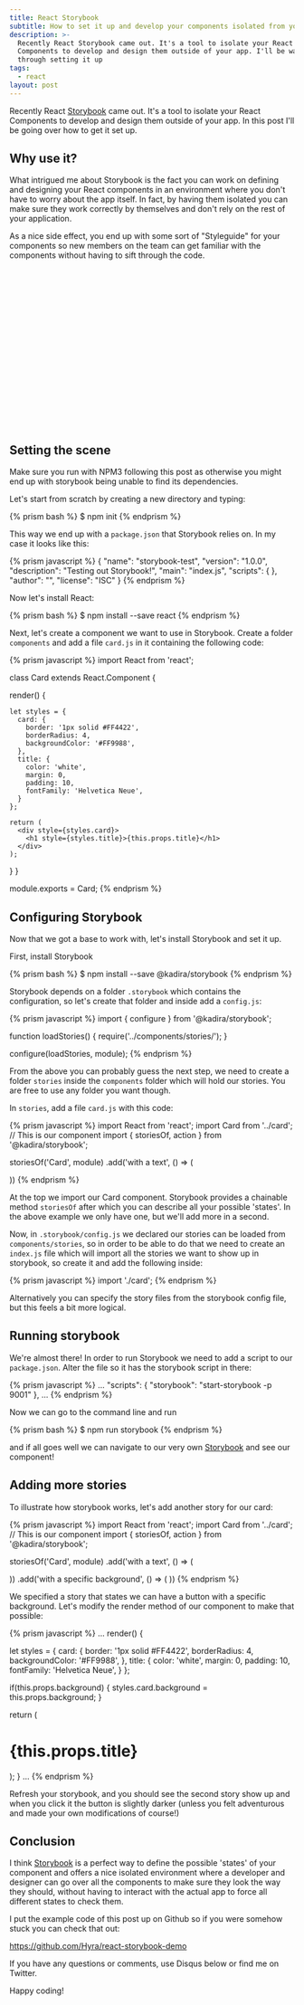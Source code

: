 ```yaml
---
title: React Storybook
subtitle: How to set it up and develop your components isolated from your app
description: >-
  Recently React Storybook came out. It's a tool to isolate your React
  Components to develop and design them outside of your app. I'll be walking
  through setting it up
tags:
  - react
layout: post
---
```


Recently React [Storybook][1] came out. It's a tool to isolate your React Components to develop and design them outside of your app. In this post I'll be going over how to get it set up.

## Why use it?

What intrigued me about Storybook is the fact you can work on defining and designing your React components in an environment where you don't have to worry about the app itself. In fact, by having them isolated you can make sure they work correctly by themselves and don't rely on the rest of your application.

As a nice side effect, you end up with some sort of "Styleguide" for your components so new members on the team can get familiar with the components without having to sift through the code.

<!-- Rectangle Ad -->
<center>
<ins class="adsbygoogle"
     style="display:inline-block;width:336px;height:280px"
     data-ad-client="ca-pub-0534492338431642"
     data-ad-slot="3199566305"></ins>
</center>
<script>
(adsbygoogle = window.adsbygoogle || []).push({});
</script>

## Setting the scene

Make sure you run with NPM3 following this post as otherwise you might end up with storybook being unable to find its dependencies.

Let's start from scratch by creating a new directory and typing:

{% prism bash %} $ npm init {% endprism %}

This way we end up with a `package.json` that Storybook relies on. In my case it looks like this:

{% prism javascript %}
{
  "name": "storybook-test",
  "version": "1.0.0", 
  "description": 
  "Testing out Storybook!", 
  "main": "index.js", 
  "scripts": { }, 
  "author": "", 
  "license": "ISC"
}
{% endprism %}

Now let's install React:

{% prism bash %} $ npm install --save react {% endprism %}

Next, let's create a component we want to use in Storybook. Create a folder `components` and add a file `card.js` in it containing the following code:

{% prism javascript %} import React from 'react';

class Card extends React.Component {

  render() {

    let styles = {
      card: {
        border: '1px solid #FF4422',
        borderRadius: 4,
        backgroundColor: '#FF9988',
      },
      title: {
        color: 'white',
        margin: 0,
        padding: 10,
        fontFamily: 'Helvetica Neue',
      }
    };

    return (
      <div style={styles.card}>
        <h1 style={styles.title}>{this.props.title}</h1>
      </div>
    );

  }
}

module.exports = Card; {% endprism %}

## Configuring Storybook

Now that we got a base to work with, let's install Storybook and set it up.

First, install Storybook

{% prism bash %} $ npm install --save @kadira/storybook {% endprism %}

Storybook depends on a folder `.storybook` which contains the configuration, so let's create that folder and inside add a `config.js`:

{% prism javascript %} import { configure } from '@kadira/storybook';

function loadStories() { require('../components/stories/'); }

configure(loadStories, module); {% endprism %}

From the above you can probably guess the next step, we need to create a folder `stories` inside the `components` folder which will hold our stories. You are free to use any folder you want though.

In `stories`, add a file `card.js` with this code:

{% prism javascript %} import React from 'react'; import Card from '../card'; // This is our component import { storiesOf, action } from '@kadira/storybook';

storiesOf('Card', module) .add('with a text', () => (

<card title="A little card">
  ))
{% endprism %}</card>

At the top we import our Card component. Storybook provides a chainable method `storiesOf` after which you can describe all your possible 'states'. In the above example we only have one, but we'll add more in a second.

Now, in `.storybook/config.js` we declared our stories can be loaded from `components/stories`, so in order to be able to do that we need to create an `index.js` file which will import all the stories we want to show up in storybook, so create it and add the following inside:

{% prism javascript %} import './card'; {% endprism %}

Alternatively you can specify the story files from the storybook config file, but this feels a bit more logical.

## Running storybook

We're almost there! In order to run Storybook we need to add a script to our `package.json`. Alter the file so it has the storybook script in there:

{% prism javascript %} ... "scripts": { "storybook": "start-storybook -p 9001" }, ... {% endprism %}

Now we can go to the command line and run

{% prism bash %} $ npm run storybook {% endprism %}

and if all goes well we can navigate to our very own [Storybook](http://localhost:9001) and see our component!

## Adding more stories

To illustrate how storybook works, let's add another story for our card:

{% prism javascript %} import React from 'react'; import Card from '../card'; // This is our component import { storiesOf, action } from '@kadira/storybook';

storiesOf('Card', module) .add('with a text', () => (

<card title="A little card">
  ))
  .add('with a specific background', () =&gt; (
    <card title="A little card" background="{" '#550011'="" }="">
  ))
{% endprism %}</card></card>

We specified a story that states we can have a button with a specific background. Let's modify the render method of our component to make that possible:

{% prism javascript %} ... render() {

let styles = { card: { border: '1px solid #FF4422', borderRadius: 4, backgroundColor: '#FF9988', }, title: { color: 'white', margin: 0, padding: 10, fontFamily: 'Helvetica Neue', } };

if(this.props.background) { styles.card.background = this.props.background; }

return (

<div style="{styles.card}">
  <h1 style="{styles.title}">{this.props.title}</h1>
</div>

 ); } ... {% endprism %}



Refresh your storybook, and you should see the second story show up and when you click it the button is slightly darker (unless you felt adventurous and made your own modifications of course!)

## Conclusion

I think [Storybook][1] is a perfect way to define the possible 'states' of your component and offers a nice isolated environment where a developer and designer can go over all the components to make sure they look the way they should, without having to interact with the actual app to force all different states to check them.

I put the example code of this post up on Github so if you were somehow stuck you can check that out:

<https://github.com/Hyra/react-storybook-demo>

If you have any questions or comments, use Disqus below or find me on Twitter.

Happy coding!

[1]: https://github.com/kadirahq/react-storybook
